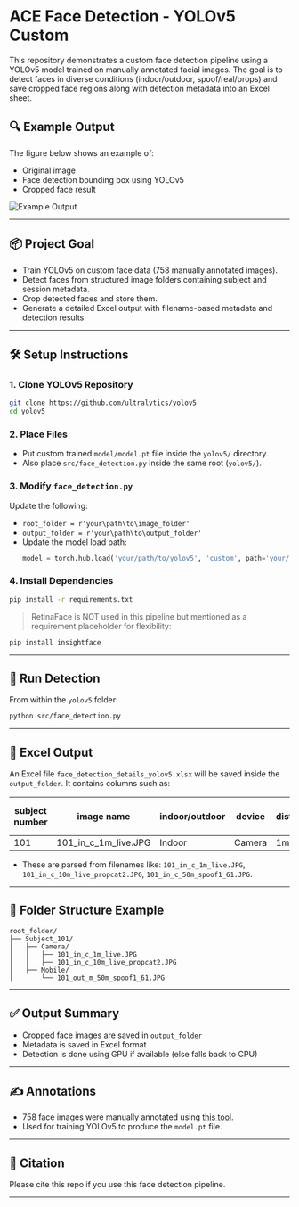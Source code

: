 
# ACE Face Detection - YOLOv5 Custom

This repository demonstrates a custom face detection pipeline using a YOLOv5 model trained on manually annotated facial images. The goal is to detect faces in diverse conditions (indoor/outdoor, spoof/real/props) and save cropped face regions along with detection metadata into an Excel sheet.

## 🔍 Example Output

The figure below shows an example of:
- Original image
- Face detection bounding box using YOLOv5
- Cropped face result

![Example Output](assests/example_output.png)

---

## 📦 Project Goal

- Train YOLOv5 on custom face data (758 manually annotated images).
- Detect faces from structured image folders containing subject and session metadata.
- Crop detected faces and store them.
- Generate a detailed Excel output with filename-based metadata and detection results.

---

## 🛠️ Setup Instructions

### 1. Clone YOLOv5 Repository

```bash
git clone https://github.com/ultralytics/yolov5
cd yolov5
```

### 2. Place Files

- Put custom trained `model/model.pt` file inside the `yolov5/` directory.
- Also place `src/face_detection.py` inside the same root (`yolov5/`).

### 3. Modify `face_detection.py`

Update the following:

- `root_folder = r'your\path\to\image_folder'`
- `output_folder = r'your\path\to\output_folder'`
- Update the model load path:
  ```python
  model = torch.hub.load('your/path/to/yolov5', 'custom', path='your/path/to/model.pt', source='local')
  ```

### 4. Install Dependencies

```bash
pip install -r requirements.txt
```

> RetinaFace is NOT used in this pipeline but mentioned as a requirement placeholder for flexibility:
```bash
pip install insightface
```

---

## 🚀 Run Detection

From within the `yolov5` folder:

```bash
python src/face_detection.py
```

---

## 📑 Excel Output

An Excel file `face_detection_details_yolov5.xlsx` will be saved inside the `output_folder`. It contains columns such as:

| subject number | image name | indoor/outdoor | device | distance | category | detection | face box coordinate | detection time (s) | input image size | cropped image size |
|----------------|-------------|----------------|--------|----------|----------|-----------|----------------------|---------------------|------------------|---------------------|
| 101            | 101_in_c_1m_live.JPG | Indoor | Camera | 1m | Live | Detected | 1200,400,1400,700 | 0.15 | 6400x4200 | 200x300 |

- These are parsed from filenames like: `101_in_c_1m_live.JPG`, `101_in_c_10m_live_propcat2.JPG`, `101_in_c_50m_spoof1_61.JPG`.

---

## 📂 Folder Structure Example

```
root_folder/
├── Subject_101/
│   ├── Camera/
│   │   ├── 101_in_c_1m_live.JPG
│   │   ├── 101_in_c_10m_live_propcat2.JPG
│   ├── Mobile/
│       └── 101_out_m_50m_spoof1_61.JPG
```

---

## ✅ Output Summary

- Cropped face images are saved in `output_folder`
- Metadata is saved in Excel format
- Detection is done using GPU if available (else falls back to CPU)

---

## ✍️ Annotations

- 758 face images were manually annotated using [this tool](https://github.com/mdzahirdu/image-annotation-tools).
- Used for training YOLOv5 to produce the `model.pt` file.

---

## 🔗 Citation

Please cite this repo if you use this face detection pipeline.

---
